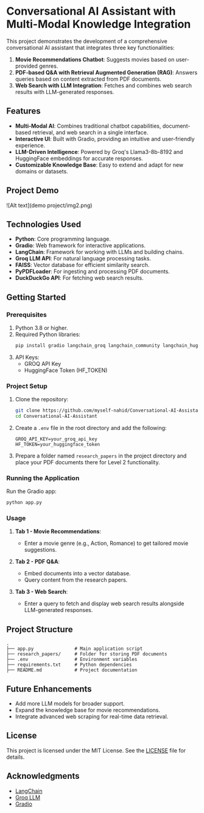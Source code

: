 # Conversational AI Assistant with Multi-Modal Knowledge Integration

This project demonstrates the development of a comprehensive conversational AI assistant that integrates three key functionalities:

1. **Movie Recommendations Chatbot**: Suggests movies based on user-provided genres.
2. **PDF-based Q&A with Retrieval Augmented Generation (RAG)**: Answers queries based on content extracted from PDF documents.
3. **Web Search with LLM Integration**: Fetches and combines web search results with LLM-generated responses.

## Features

- **Multi-Modal AI**: Combines traditional chatbot capabilities, document-based retrieval, and web search in a single interface.
- **Interactive UI**: Built with Gradio, providing an intuitive and user-friendly experience.
- **LLM-Driven Intelligence**: Powered by Groq's Llama3-8b-8192 and HuggingFace embeddings for accurate responses.
- **Customizable Knowledge Base**: Easy to extend and adapt for new domains or datasets.

## Project Demo
![Alt text](demo project/img2.png)

## Technologies Used

- **Python**: Core programming language.
- **Gradio**: Web framework for interactive applications.
- **LangChain**: Framework for working with LLMs and building chains.
- **Groq LLM API**: For natural language processing tasks.
- **FAISS**: Vector database for efficient similarity search.
- **PyPDFLoader**: For ingesting and processing PDF documents.
- **DuckDuckGo API**: For fetching web search results.

## Getting Started

### Prerequisites

1. Python 3.8 or higher.
2. Required Python libraries:
   ```bash
   pip install gradio langchain_groq langchain_community langchain_huggingface
   ```
3. API Keys:
   - GROQ API Key
   - HuggingFace Token (HF_TOKEN)

### Project Setup

1. Clone the repository:
   ```bash
   git clone https://github.com/myself-nahid/Conversational-AI-Assistant.git
   cd Conversational-AI-Assistant
   ```

2. Create a `.env` file in the root directory and add the following:
   ```env
   GROQ_API_KEY=your_groq_api_key
   HF_TOKEN=your_huggingface_token
   ```

3. Prepare a folder named `research_papers` in the project directory and place your PDF documents there for Level 2 functionality.

### Running the Application

Run the Gradio app:
```bash
python app.py
```

### Usage

1. **Tab 1 - Movie Recommendations**:
   - Enter a movie genre (e.g., Action, Romance) to get tailored movie suggestions.

2. **Tab 2 - PDF Q&A**:
   - Embed documents into a vector database.
   - Query content from the research papers.

3. **Tab 3 - Web Search**:
   - Enter a query to fetch and display web search results alongside LLM-generated responses.

## Project Structure

```plaintext
.
├── app.py               # Main application script
├── research_papers/     # Folder for storing PDF documents
├── .env                 # Environment variables
├── requirements.txt     # Python dependencies
├── README.md            # Project documentation
```

## Future Enhancements

- Add more LLM models for broader support.
- Expand the knowledge base for movie recommendations.
- Integrate advanced web scraping for real-time data retrieval.

## License

This project is licensed under the MIT License. See the [LICENSE](LICENSE) file for details.

## Acknowledgments

- [LangChain](https://langchain.readthedocs.io/)
- [Groq LLM](https://groq.com/)
- [Gradio](https://gradio.app/)